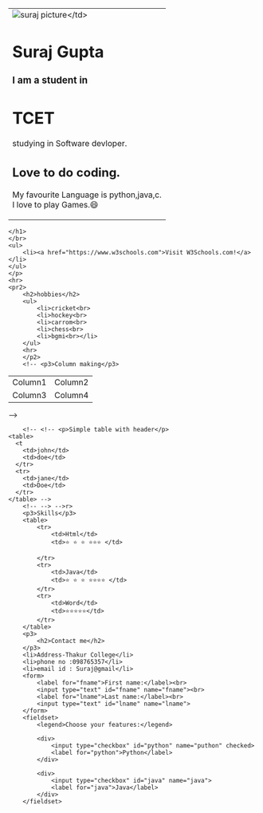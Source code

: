<!DOCTYPE html>
<html lang="en">

<head>
    <meta charset="UTF-8">
    <meta http-equiv="X-UA-Compatible" content="IE=edge">
    <meta name="viewport" content="width=device-width, initial-scale=1.0">
    <title> My personal website</title>
</head>

<body>
    <table>
        <tr>
            <td> <img src="image/image.png" alt="suraj picture</td>"
            <td>
                <h1> Suraj Gupta</h1>
                <h3>I am a student in <h1>TCET</h1>studying in Software devloper.</h3>
                <h2> Love to do coding.</h2>
                <p> My favourite Language is python,java,c.<br>
                    I love to play Games.😄
            </td>
        </tr>
    </table>



    </h1>
    </br>
    <ul>
        <li><a href="https://www.w3schools.com">Visit W3Schools.com!</a></li>
    </ul>
    </p>
    <hr>
    <pr2>
        <h2>hobbies</h2>
        <ul>
            <li>cricket<br>
            <li>hockey<br>
            <li>carrom<br>
            <li>chess<br>
            <li>bgmi<br></li>
        </ul>
        <hr>
        </p2>
        <!-- <p3>Column making</p3>
<table>
<tr>
    <td>Column1</td>
    <td>Column2</td>
</tr> 
<tr>
    <td>Column3</td>
    <td>Column4</td>    
</tr>
</table> -->

        <!-- <!-- <p>Simple table with header</p>
    <table>
      <t
        <td>john</td>
        <td>doe</td>
      </tr>
      <tr>
        <td>jane</td>
        <td>Doe</td>
      </tr>
    </table> -->
        <!-- --> -->r>
        <p3>Skills</p3>
        <table>
            <tr>
                <td>Html</td>
                <td>⭐️ ⭐️ ⭐️ ⭐️⭐️⭐️ </td>

            </tr>
            <tr>
                <td>Java</td>
                <td>⭐️ ⭐️ ⭐️ ⭐️⭐️⭐️⭐️ </td>
            </tr>
            <tr>
                <td>Word</td>
                <td>⭐️⭐️⭐️⭐️⭐️</td>
            </tr>
        </table>
        <p3>
            <h2>Contact me</h2>
        </p3>
        <li>Address-Thakur College</li>
        <li>phone no :098765357</li>
        <li>email id : Suraj@gmail</li>
        <form>
            <label for="fname">First name:</label><br>
            <input type="text" id="fname" name="fname"><br>
            <label for="lname">Last name:</label><br>
            <input type="text" id="lname" name="lname">
        </form>
        <fieldset>
            <legend>Choose your features:</legend>

            <div>
                <input type="checkbox" id="python" name="puthon" checked>
                <label for="python">Python</label>
            </div>

            <div>
                <input type="checkbox" id="java" name="java">
                <label for="java">Java</label>
            </div>
        </fieldset>





</body>

</html>
